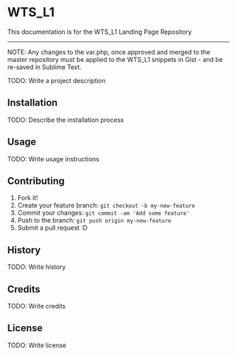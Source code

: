# WTS_L1

This documentation is for the WTS_L1 Landing Page Repository

----
NOTE: Any changes to the var.php, once approved and merged to the master repository must be applied to the WTS_L1 snippets in Gist - and be re-saved in Sublime Text.

TODO: Write a project description

## Installation

TODO: Describe the installation process

## Usage

TODO: Write usage instructions

## Contributing

1. Fork it!
2. Create your feature branch: `git checkout -b my-new-feature`
3. Commit your changes: `git commit -am 'Add some feature'`
4. Push to the branch: `git push origin my-new-feature`
5. Submit a pull request :D

## History

TODO: Write history

## Credits

TODO: Write credits

## License

TODO: Write license